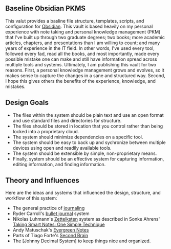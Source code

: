 ## Baseline Obsidian PKMS
This valut provides a basline file structure, templates, scripts, and configuration for [Obsidian](https://obsidian.md/).  This vault is based heavily on my personal experience with note taking and personal knowledge management (PKM) that I've built up through two graduate degrees; two books; more academic articles, chapters, and presentations than I am willing to count; and many years of experience in the IT field.  In other words, I've used every tool, followed every fad, read all the books, and most importantly, made every possible mistake one can make and still have information spread across multiple tools and systems.  Ultimately, I am publishing this vault for two reasons.  First, a personal knowledge management grows and evolves, so it makes sense to capture the changes in a sane and structured way.  Second, I hope this gives others the benefits of the experience, knowledge, and mistakes.

## Design Goals
- The files within the system should be plain text and use an open format and use standard files and directories for structure.
- The files should be stored in location that you control rather than being locked into a proprietary cloud.
- The system should minimize dependencies on a specific tool.
- The system should be easy to back up and sychronize between multiple devices using open and readily available tools.
- The system should be extensible by simple, non-proprietary means.
- Finally, system should be an effective system for capturing information, editing information, and finding information.

## Theory and Influences
Here are the ideas and systems that influenced the design, structure, and workflow of this system:
- The general practice of [journaling](https://dailystoic.com/journaling/)
- Ryder Carroll's [bullet journal](https://bulletjournal.com/) system
- Nikolas Luhmann's [Zettelksten](https://zettelkasten.de/introduction/) system as described in Sonke Ahrens' [Taking Smart Notes: One Simple Technique](https://www.amazon.com/How-Take-Smart-Notes-Technique-ebook/dp/B09V5M8FR5/ref=tmm_kin_swatch_0?_encoding=UTF8&qid=&sr=)  
- Andy Matuschak's [Evergreen Notes](https://notes.andymatuschak.org/Evergreen_notes)
- Parts of Tiago Forte's [Second Brain](https://www.amazon.com/Building-Second-Brain-Organize-Potential/dp/1982167386)
- The [Johnny Decimal System] to keep things nice and organized.

